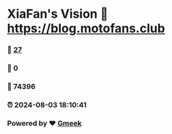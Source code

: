 # XiaFan's Vision :link: https://blog.motofans.club 
### :page_facing_up: [27](https://blog.motofans.club/tag.html) 
### :speech_balloon: 0 
### :hibiscus: 74396 
### :alarm_clock: 2024-08-03 18:10:41 
### Powered by :heart: [Gmeek](https://github.com/Meekdai/Gmeek)
